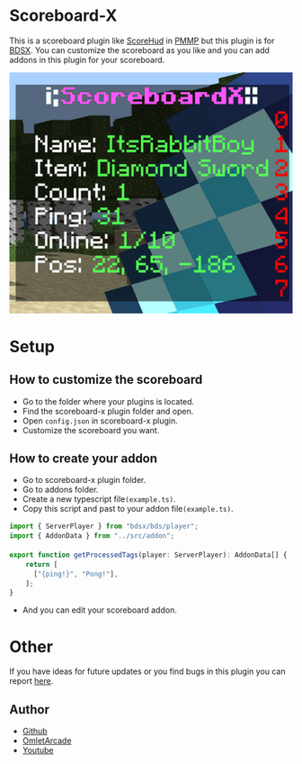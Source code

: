 # Scoreboard-X

This is a scoreboard plugin like [ScoreHud](https://poggit.pmmp.io/p/ScoreHud) in [PMMP](https://github.com/pmmp/PocketMine-MP) but this plugin is for [BDSX](https://github.com/bdsx/bdsx). You can customize the scoreboard as you like and you can add addons in this plugin for your scoreboard.

![Preview](https://github.com/ItzCandra23/scoreboard-x/blob/main/resources/mini_preview.png)

# Setup
## How to customize the scoreboard
- Go to the folder where your plugins is located.
- Find the scoreboard-x plugin folder and open.
- Open `config.json` in scoreboard-x plugin.
- Customize the scoreboard you want.

## How to create your addon
- Go to scoreboard-x plugin folder.
- Go to addons folder.
- Create a new typescript file`(example.ts)`.
- Copy this script and past to your addon file`(example.ts)`.
```ts
import { ServerPlayer } from "bdsx/bds/player";
import { AddonData } from "../src/addon";

export function getProcessedTags(player: ServerPlayer): AddonData[] {
    return [
      ["{ping!}", "Pong!"],
    ];
}
```
- And you can edit your scoreboard addon.

# Other
If you have ideas for future updates or you find bugs in this plugin you can report [here](https://github.com/ItzCandra23/scoreboard-x/issues/new).

## Author
- [Github](https://github.com/ItzCandra23)
- [OmletArcade](https://omlet.gg/profile/candra_gaming123)
- [Youtube](https://www.youtube.com/@itzcandra23)
